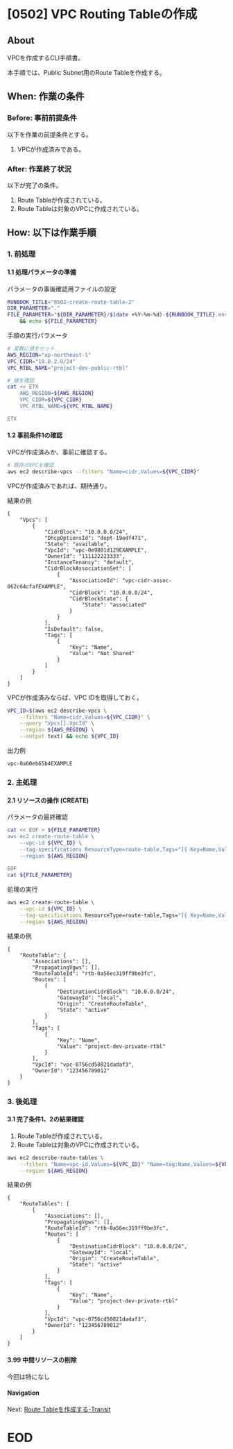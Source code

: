 # [0502] VPC Routing Tableの作成

## About
VPCを作成するCLI手順書。

本手順では、Public Subnet用のRoute Tableを作成する。


## When: 作業の条件

### Before: 事前前提条件

以下を作業の前提条件とする。
1. VPCが作成済みである。

### After: 作業終了状況

以下が完了の条件。
1. Route Tableが作成されている。
1. Route Tableは対象のVPCに作成されている。


## How: 以下は作業手順

### 1. 前処理

#### 1.1 処理パラメータの準備

パラメータの事後確認用ファイルの設定

```bash
RUNBOOK_TITLE="0502-create-route-table-2"
DIR_PARAMETER="."
FILE_PARAMETER="${DIR_PARAMETER}/$(date +%Y-%m-%d)-${RUNBOOK_TITLE}.env" \
    && echo ${FILE_PARAMETER}
```

手順の実行パラメータ
```bash
# 変数に値をセット
AWS_REGION="ap-northeast-1"
VPC_CIDR="10.0.2.0/24"
VPC_RTBL_NAME="project-dev-public-rtbl"
```

```bash
# 値を確認
cat << ETX
    AWS_REGION=${AWS_REGION}
    VPC_CIDR=${VPC_CIDR}
    VPC_RTBL_NAME=${VPC_RTBL_NAME}

ETX
```

#### 1.2 事前条件1の確認

VPCが作成済みか、事前に確認する。

```bash
# 既存のVPCを確認
aws ec2 describe-vpcs --filters "Name=cidr,Values=${VPC_CIDR}"
```

VPCが作成済みであれば、期待通り。

結果の例
```output
{
    "Vpcs": [
        {
            "CidrBlock": "10.0.0.0/24",
            "DhcpOptionsId": "dopt-19edf471",
            "State": "available",
            "VpcId": "vpc-0e9801d129EXAMPLE",
            "OwnerId": "111122223333",
            "InstanceTenancy": "default",
            "CidrBlockAssociationSet": [
                {
                    "AssociationId": "vpc-cidr-assoc-062c64cfafEXAMPLE",
                    "CidrBlock": "10.0.0.0/24",
                    "CidrBlockState": {
                        "State": "associated"
                    }
                }
            ],
            "IsDefault": false,
            "Tags": [
                {
                    "Key": "Name",
                    "Value": "Not Shared"
                }
            ]
        }
    ]
}
```

VPCが作成済みならば、VPC IDを取得しておく。

```bash
VPC_ID=$(aws ec2 describe-vpcs \
    --filters "Name=cidr,Values=${VPC_CIDR}" \
    --query "Vpcs[].VpcId" \
    --region ${AWS_REGION} \
    --output text) && echo ${VPC_ID}
```

出力例
```output
vpc-0a60eb65b4EXAMPLE
```


### 2. 主処理

#### 2.1 リソースの操作 (CREATE)

パラメータの最終確認

```bash
cat << EOF > ${FILE_PARAMETER}
aws ec2 create-route-table \
    --vpc-id ${VPC_ID} \
    --tag-specifications ResourceType=route-table,Tags="[{ Key=Name,Value=${VPC_RTBL_NAME} }]" \
    --region ${AWS_REGION}
        
EOF
cat ${FILE_PARAMETER}
```

処理の実行

```bash
aws ec2 create-route-table \
    --vpc-id ${VPC_ID} \
    --tag-specifications ResourceType=route-table,Tags="[{ Key=Name,Value=${VPC_RTBL_NAME} }]" \
    --region ${AWS_REGION}
```

結果の例
```output
{
    "RouteTable": {
        "Associations": [],
        "PropagatingVgws": [],
        "RouteTableId": "rtb-0a56ec319ff9be3fc",
        "Routes": [
            {
                "DestinationCidrBlock": "10.0.0.0/24",
                "GatewayId": "local",
                "Origin": "CreateRouteTable",
                "State": "active"
            }
        ],
        "Tags": [
            {
                "Key": "Name",
                "Value": "project-dev-private-rtbl"
            }
        ],
        "VpcId": "vpc-0756cd50821dadaf3",
        "OwnerId": "123456789012"
    }
}
```

### 3. 後処理

#### 3.1 完了条件1、2の結果確認

1. Route Tableが作成されている。
1. Route Tableは対象のVPCに作成されている。


```bash
aws ec2 describe-route-tables \
    --filters "Name=vpc-id,Values=${VPC_ID}" "Name=tag:Name,Values=${VPC_RTBL_NAME}" \
    --region ${AWS_REGION}
```

結果の例
```output
{
    "RouteTables": [
        {
            "Associations": [],
            "PropagatingVgws": [],
            "RouteTableId": "rtb-0a56ec319ff9be3fc",
            "Routes": [
                {
                    "DestinationCidrBlock": "10.0.0.0/24",
                    "GatewayId": "local",
                    "Origin": "CreateRouteTable",
                    "State": "active"
                }
            ],
            "Tags": [
                {
                    "Key": "Name",
                    "Value": "project-dev-private-rtbl"
                }
            ],
            "VpcId": "vpc-0756cd50821dadaf3",
            "OwnerId": "123456789012"
        }
    ]
}
```


#### 3.99 中間リソースの削除

今回は特になし

#### Navigation

Next: [Route Tableを作成する-Transit](./0503-CreateRouteTable-Runbook-3.md)

# EOD
